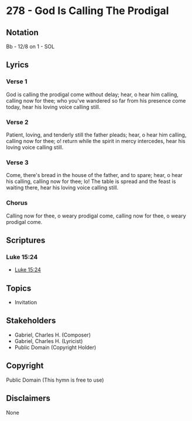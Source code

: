 # 278 - God Is Calling The Prodigal

## Notation

Bb - 12/8 on 1 - SOL

## Lyrics

### Verse 1

God is calling the prodigal come without delay; hear, o hear him calling, calling now for thee; who you've wandered so far from his presence come today, hear his loving voice calling still.

### Verse 2

Patient, loving, and tenderly still the father pleads; hear, o hear him calling, calling now for thee; o! return while the spirit in mercy intercedes, hear his loving voice calling still.

### Verse 3

Come, there's bread in the house of the father, and to spare; hear, o hear his calling, calling now for thee; lo! The table is spread and the feast is waiting there, hear his loving voice calling still.

### Chorus

Calling now for thee, o weary prodigal come, calling now for thee, o weary prodigal come.


## Scriptures

### Luke 15:24

- [Luke 15:24](https://www.biblegateway.com/passage/?search=Luke%2015%3A24)


## Topics

- Invitation

## Stakeholders

- Gabriel, Charles H. (Composer)
- Gabriel, Charles H. (Lyricist)
- Public Domain (Copyright Holder)

## Copyright

Public Domain
(This hymn is free to use)

## Disclaimers

None

